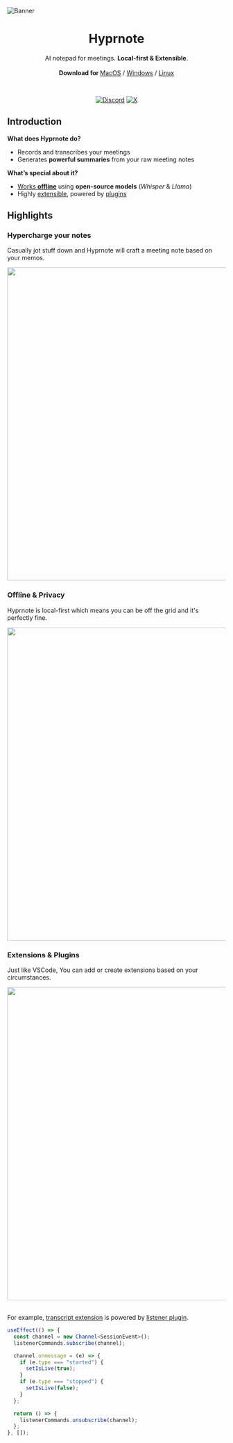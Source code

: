 ![Banner](https://github.com/user-attachments/assets/c2a4d139-9c42-4019-aa82-2a760bf0d4d7)

<p align="center">
	<h1 align="center"><b>Hyprnote</b></h1>
	<p align="center">
		AI notepad for meetings. <strong>Local-first & Extensible</strong>.
    <br />
    <br />
    <b>Download for </b>
		<a href="https://hyprnote.com/download/macos">MacOS</a> /
		<a href="https://github.com/fastrepl/hyprnote/issues/66">Windows</a> /
		<a href="https://github.com/fastrepl/hyprnote/issues/67">Linux</a>
    <br />
  </p>
</p>
<br/>

<p align="center">
  <a href="https://hyprnote.com/discord" target="_blank"><img src="https://img.shields.io/static/v1?label=Join%20our&message=Discord&color=blue&logo=Discord" alt="Discord"></a>
  <a href="https://x.com/tryhyprnote" target="_blank"><img src="https://img.shields.io/static/v1?label=Follow%20us%20on&message=X&color=black&logo=x" alt="X"></a>
</p>

## Introduction

**What does Hyprnote do?**

- Records and transcribes your meetings  
- Generates **powerful summaries** from your raw meeting notes

**What’s special about it?**

- <ins>Works **offline**</ins> using **open-source models** (_Whisper_ & _Llama_)  
- Highly [extensible](https://docs.hyprnote.com/extensions/), powered by [plugins](https://docs.hyprnote.com/plugins/)

## Highlights

### Hypercharge your notes
Casually jot stuff down and Hyprnote will craft a meeting note based on your memos.

<img src="https://github.com/user-attachments/assets/1615a9f0-7a30-44c1-b142-0d1774a84e89" width="720" />

### Offline & Privacy
Hyprnote is local-first which means you can be off the grid and it's perfectly fine.

<img src="https://github.com/user-attachments/assets/e5014024-3f6a-457a-8f1c-3b183883b782" width="720" />

### Extensions & Plugins
Just like VSCode, You can add or create extensions based on your circumstances.

<img src="https://github.com/user-attachments/assets/341d2e6c-a2c7-432b-95b8-fdc2018838d5" width="720" />

<br />
<br />

For example, [transcript extension](https://docs.hyprnote.com/extensions/transcript.html) is powered by [listener plugin](https://docs.hyprnote.com/plugins/listener.html).

```ts
useEffect(() => {
  const channel = new Channel<SessionEvent>();
  listenerCommands.subscribe(channel);

  channel.onmessage = (e) => {
    if (e.type === "started") {
      setIsLive(true);
    }
    if (e.type === "stopped") {
      setIsLive(false);
    }
  };

  return () => {
    listenerCommands.unsubscribe(channel);
  };
}, []);
```
